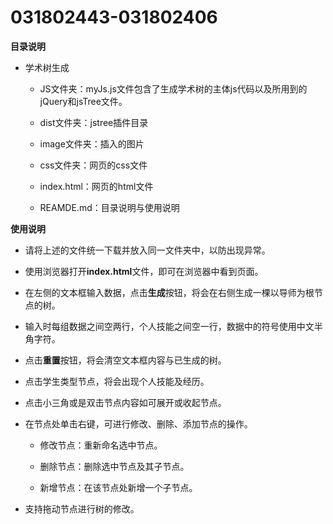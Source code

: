 # 031802443-031802406
 
**目录说明**



- 学术树生成



   - JS文件夹：myJs.js文件包含了生成学术树的主体js代码以及所用到的jQuery和jsTree文件。



   - dist文件夹：jstree插件目录



   - image文件夹：插入的图片 



   - css文件夹：网页的css文件



   - index.html：网页的html文件




   - REAMDE.md：目录说明与使用说明







**使用说明**



- 请将上述的文件统一下载并放入同一文件夹中，以防出现异常。



- 使用浏览器打开**index.html**文件，即可在浏览器中看到页面。



- 在左侧的文本框输入数据，点击**生成**按钮，将会在右侧生成一棵以导师为根节点的树。



- 输入时每组数据之间空两行，个人技能之间空一行，数据中的符号使用中文半角字符。



- 点击**重置**按钮，将会清空文本框内容与已生成的树。



- 点击学生类型节点，将会出现个人技能及经历。



- 点击小三角或是双击节点内容如可展开或收起节点。



- 在节点处单击右键，可进行修改、删除、添加节点的操作。



   - 修改节点：重新命名选中节点。



   - 删除节点：删除选中节点及其子节点。



   - 新增节点：在该节点处新增一个子节点。



- 支持拖动节点进行树的修改。